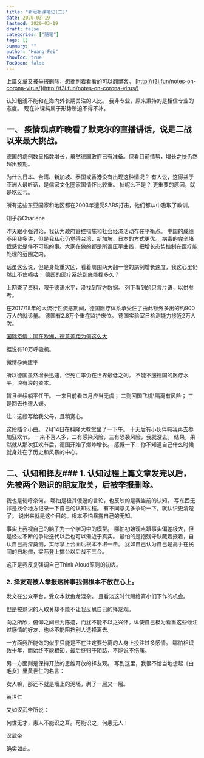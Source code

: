 ```yaml
---
title: "新冠补课笔记(二)"
date: 2020-03-19
lastmod: 2020-03-19
draft: false
categories: ["随笔"]
tags: []
summary: ""
author: "Huang Fei"
showToc: true
TocOpen: false
---
```


上篇文章又被举报删除，想批判着看看的可以翻博客。
[http://f3i.fun/notes-on-corona-virus/](http://f3i.fun/notes-on-corona-virus/)

认知粗浅不能和在海内外长期关注的人比。
我非专业，原来秉持的是相信专业的态度。
现在补课纯属于形势所迫不得不补。

## 一、 疫情观点昨晚看了默克尔的直播讲话，说是二战以来最大挑战。
德国的病例数呈指数增长，虽然德国政府已有准备。但看目前情势，增长之快仍然超出预期。

为什么日本、台湾、新加坡、泰国或香港没有出现这种情况？
有人说，这得益于亚洲人最听话，是儒家文化圈家国情怀比较重。
扯呢么不是？
更重要的原因，就是吃过亏。

所有这些东亚国家和地区都在2003年遭受SARS打击，他们都从中吸取了教训。

知乎@Charlene

昨天跟小强讨论，我认为政府管控措施和社会经济活动存在平衡点。
中国的成绩不用我多讲，但是我私心仍觉得台湾、新加坡、日本的方式更优。
病毒的完全堵截感觉是件不可能的事。大家在做的都是所谓压平曲线，把增长态势控制在医疗能处理的范围之内。

话虽这么说，但是身处重灾区，看着周围两天翻一倍的病例增长速度，我这心里仍然止不住嘀咕：
德国的医疗系统到底能撑多久？

上网查了资料，限于德语水平，没找到官方数据。
列下看到的只言片语，以供参考。

在2017/18年的大流行性流感期间，德国医疗体系承受住了由此额外多出的约900万人的就诊量。
德国有2.8万个重症监护床位。
德国实验室日检测能力接近2万人次。

[国际疫情：同在欧洲，德意差距为何这么大](http://news.sciencenet.cn/htmlnews/2020/3/436838.shtm)

据说有10万呼吸机。

微博@黄建平

所以德国虽然增长迅速，但死亡率仍在世界最低之列。
不能不服德国的医疗水平，浪有浪的资本。

暂且继续躺平任干。
一来目前看四月应当无虞；
二则回国飞机\隔离有风险；
三是回去也遭人嫌。

注：这段写给我父母，且稍宽心。

这段插个小曲。
2月14日在科隆大教堂坐了一下午。
十天后有小伙伴喊我再去参加狂欢节。
一来不喜人多，二有感染风险，三有恐袭风险，我就没去。
结果，果然就从那次狂欢节后，德国开始了爆炸增长。
感慨一下：你不知道自己什么时候就身处在了历史和风暴的中心。

## 二、认知和择友### **1. 认知过程**上篇文章发完以后，先被两个熟识的朋友取关，后被举报删除。
我也是徒呼奈何。
哪怕是极其傻逼的言论，也反映的是我当前的认知。
写东西无非是找个地方记录一下自己的认知过程。
有不同意见多争论一下，就认识更清楚了。
说出来就是这个目的。根本不怕暴露自己的无知。

事实上我视自己的脑子为一个学习中的模型。
哪怕初始观点跟事实偏差极大，但是经过不断的争论迭代以后也可以渐近于真实。
最怕的是抱残守缺藏着掖着，自认自己高深莫测，实际拿上台面后根本不堪一击。
犹如自己认为自己是高手在民间的扫地僧，实际登上擂台以后战不三合。

这正是我反复强调自己Think Aloud原则的初衷。

### **2. 择友观**被人举报这种事我倒根本不放在心上。
发文在公众平台，受众本就鱼龙混杂。
且看淡这时代赐给宵小们下作的机会。

但是被熟识的人取关却不能不让我反思自己的择友观。

向之所欣，俯仰之间已为陈迹，而犹不能不以之兴怀。纵使自己极为看重这些倾注过感情的好友，也终不能阻挡别人选择离去。

一方面我所能做的似乎只能是不在注定要分离的人身上投注过多感情。
哪怕相识数十年，而始终不能相知，最后终归于陌路，不能说不伤痛。

另一方面则是保持开放的思维开放的择友观。
写到这里，我很不恰当地想起《白毛女》里黄世仁的名言：

女人嘛，那还不就是墙上的泥坯，剥了一层又一层。

黄世仁

又如汉武帝所说：

何世无才，患人不能识之耳。苟能识之，何患无人！

汉武帝

确实如此。